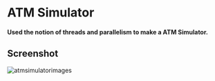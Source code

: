 # ATM Simulator
#### Used the notion of threads and parallelism to make a ATM Simulator. 

## Screenshot
![atmsimulatorimages](https://user-images.githubusercontent.com/24855117/35691837-dbb2165a-0779-11e8-9058-ab3963236f2c.JPG)
